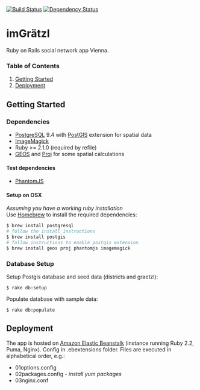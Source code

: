 [![Build Status](https://travis-ci.org/klappradla/im_graetzl.svg?branch=master)](https://travis-ci.org/klappradla/im_graetzl)
[![Dependency Status](https://gemnasium.com/badges/github.com/imGraetzl/im_graetzl.svg)](https://gemnasium.com/github.com/imGraetzl/im_graetzl)

# imGrätzl

Ruby on Rails social network app Vienna.

### Table of Contents
1. [Getting Started](#getting-started)
3. [Deployment](#deployment)


## Getting Started

### Dependencies

* [PostgreSQL](http://www.postgresql.org/) 9.4 with [PostGIS](http://postgis.net/) extension for spatial data
* [ImageMagick](http://www.imagemagick.org/)
* Ruby >= 2.1.0 (required by refile)
* [GEOS](https://trac.osgeo.org/geos/) and [Proj](https://github.com/OSGeo/proj.4) for some spatial calculations

#### Test dependencies

* [PhantomJS](http://phantomjs.org/)

#### Setup on OSX

*Assuming you have a working ruby installation*  
Use [Homebrew](http://brew.sh/) to install the required dependencies:

```sh
$ brew install postgresql
# follow the install instructions
$ brew install postgis
# follow instructions to enable postgis extension
$ brew install geos proj phantomjs imagemagick
```

### Database Setup

Setup Postgis database and seed data (districts and graetzl):

    $ rake db:setup

Populate database with sample data:

    $ rake db:populate


## Deployment

The app is hosted on [Amazon Elastic Beanstalk](http://aws.amazon.com/elasticbeanstalk/) (instance running Ruby 2.2, Puma, Nginx). Config in .ebextensions folder. Files are executed in alphabetical order, e.g.:

* 01options.config
* 02packages.config - *install yum packages*
* 03nginx.conf
